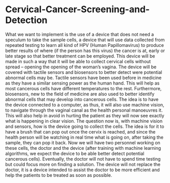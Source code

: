# Cervical-Cancer-Screening-and-Detection
What we want to implement is the use of a device that does not need a speculum to take the sample cells, a device that will use data collected from repeated testing to learn all kind of HPV (Human Papillomavirus) to produce better results of where (if the person has this virus) the cancer is at, early or late stage so that better treatment can be employed. This device will be made in such a way that it will be able to collect cervical cells without spread – opening the opening of the woman’s vagina. The device will be covered with tactile sensors and biosensors to better detect were potential abnormal cells may be. Tactile sensors have been used before in medicine as they have a similar sensing power as the human hand. This will help as most cancerous cells have different temperatures to the rest. Furthermore, biosensors, new to the field of medicine are also used to better identify abnormal cells that may develop into cancerous cells. The idea is to have the device connected to a computer, as thus, it will also use machine vision, to navigate through the vaginal canal as the health personal manoeuvres it. This will also help in avoid in hurting the patient as they will now see exactly what is happening in clear vision. The question now is, with machine vision and sensors, how is the device going to collect the cells. The idea is for it to have a brush that can pop out once the cervix is reached, and since the health person will be watching in real time what is going on, after taking the sample, they can pop it back. Now we will have two personnel working on these cells, the doctor and the device (after training with machine learning algorithms, we expect the device to be able better detect potential cancerous cells). Eventually, the doctor will not have to spend time testing but could focus more on finding a solution. The device will not replace the doctor, it is a device intended to assist the doctor to be more efficient and help the patients to be treated as soon as possible. 
